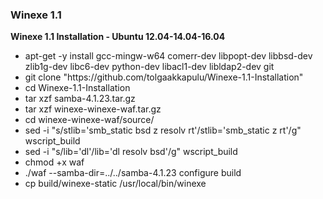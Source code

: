 <h3>Winexe 1.1</h3>

<b>Winexe 1.1 Installation - Ubuntu 12.04-14.04-16.04</b>
<ul>
 <li>
apt-get -y install gcc-mingw-w64 comerr-dev libpopt-dev libbsd-dev zlib1g-dev libc6-dev python-dev libacl1-dev libldap2-dev git</li>
  <li>
git clone "https://github.com/tolgaakkapulu/Winexe-1.1-Installation"
  </li>
 <li>
cd Winexe-1.1-Installation
  </li>
  <li> 
tar xzf samba-4.1.23.tar.gz
  </li>
  <li>
tar xzf winexe-winexe-waf.tar.gz
  </li>
  <li>
cd winexe-winexe-waf/source/
  </li>
  <li>
sed -i "s/stlib='smb_static bsd z resolv rt'/stlib='smb_static z rt'/g" wscript_build
  </li>
  <li>
sed -i "s/lib='dl'/lib='dl resolv bsd'/g" wscript_build
  <li>
chmod +x waf 
   </li>
  <li>
./waf --samba-dir=../../samba-4.1.23 configure build
  </li>
  <li>
cp build/winexe-static /usr/local/bin/winexe
  </li>
  </ul>
